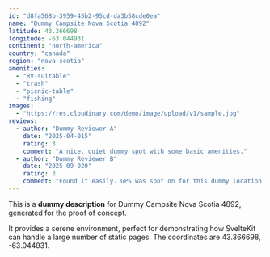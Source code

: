 ```yaml
---
id: "d8fa568b-3959-45b2-95cd-da3b58cde0ea"
name: "Dummy Campsite Nova Scotia 4892"
latitude: 43.366698
longitude: -63.044931
continent: "north-america"
country: "canada"
region: "nova-scotia"
amenities:
  - "RV-suitable"
  - "trash"
  - "picnic-table"
  - "fishing"
images:
  - "https://res.cloudinary.com/demo/image/upload/v1/sample.jpg"
reviews:
  - author: "Dummy Reviewer A"
    date: "2025-04-015"
    rating: 3
    comment: "A nice, quiet dummy spot with some basic amenities."
  - author: "Dummy Reviewer B"
    date: "2025-09-020"
    rating: 3
    comment: "Found it easily. GPS was spot on for this dummy location."
---
```


This is a **dummy description** for Dummy Campsite Nova Scotia 4892, generated for the proof of concept.

It provides a serene environment, perfect for demonstrating how SvelteKit can handle a large number of static pages. The coordinates are 43.366698, -63.044931.
